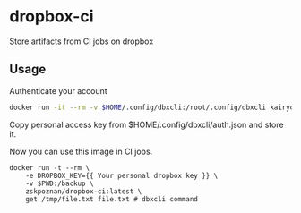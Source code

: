 # dropbox-ci

Store artifacts from CI jobs on dropbox

## Usage

Authenticate your account

```sh
docker run -it --rm -v $HOME/.config/dbxcli:/root/.config/dbxcli kairyou/docker-dbxcli du
```

Copy personal access key from \$HOME/.config/dbxcli/auth.json and store it.

Now you can use this image in CI jobs.

```
docker run -t --rm \
    -e DROPBOX_KEY={{ Your personal dropbox key }} \
    -v $PWD:/backup \
    zskpoznan/dropbox-ci:latest \
    get /tmp/file.txt file.txt # dbxcli command
```
